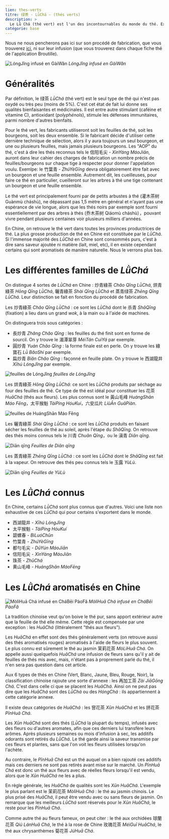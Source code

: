 ```yaml
---
lien: thes-verts
titre: 绿茶 - LǜChá - (thés verts) 
description: >
  Le Lǜ Chá (thé vert) est l'un des incontournables du monde du thé. Excellent pour la santé et plus rapide à fabriquer que les autres thés, il est consommé partout dans le monde, nature et quelque fois aromatisé. 
catégorie: base
---
```


Nous ne nous pencherons pas ici sur son procédé de fabrication, que vous trouverez [ici](/ressources/thes-verts), ni sur leur infusion (que vous trouverez dans chaque fiche thé de l'application Broutille). 

![_LóngJǐng_ infusé en GàiWǎn](/assets/media/the-vert_gaiwan.jpg)
_LóngJǐng infusé en GàiWǎn_

# Généralités

Par définition, le 绿茶 _LǜChá_ (thé vert) est le seul type de thé qui n'est pas oxydé ou très peu (moins de 5%). C'est cet état de fait lui donne ses qualités bienfaisantes et médicinales. Il est entre autre stimulant (caféine et vitamine C), antioxidant (_polyphénols_), stimule les défenses immunitaires, parmi nombre d'autres bienfaits. 

Pour le thé vert, les fabricants utiliseront soit les feuilles de thé, soit les bourgeons, soit les deux ensemble. Si le fabricant décide d'utiliser cette dernière technique de sélection, alors il y aura toujours un seul bourgeon, et une ou plusieurs feuilles, mais jamais plusieurs bourgeons. 
Les "AOP" du thé, c'est à dire les thés reconnus tels le 信阳毛尖 - _XìnYáng MáoJiān_, auront dans leur cahier des charges de fabrication un nombre précis de feuilles/bourgeons sur chaque tige à respecter pour donner l'appelation voulu. 
Exemlpe: le 竹葉青 - _ZhúYèGīng_ devra obligatoirement être fait avec un bourgeon et une feuille ensemble. Autrement dit, les cueilleuses, pour faire ce thé en particulier, cueilleront sur les arbres à thé une tige contenant un bourgeon et une feuille ensemble. 

Le thé vert est principalement fourni par de petits arbustes à thé (灌木茶树 Guànmù cháshù), ne dépassant pas 1,5 mètre en général et n'ayant pas une espérance de vie longue, alors que les thés noirs par exemple sont fourni essentiellement par des arbres à thés (乔木茶树 Qiáomù cháshù），pouvant vivre pendant plusieurs centaines voir plusieurs milliers d'années. 

En Chine, on retrouve le thé vert dans toutes les provinces productrices de thé. La plus grosse production de thé en Chine est constituée par le _LǜChá_. Si l'immense majorité des _LǜChá_ en Chine sont consommés purs, c'est à dire sans saveur ajoutée ni matière (lait, miel, etc), il en existe cependant certains qui sont aromatisés de manière naturelle. Nous le verrons plus bas. 

# Les différentes familles de _LǜChá_

On distingue 4 sortes de _LǜChá_ en Chine : 炒青綠茶 _Chǎo Qīng LǜChá_, 烘青綠茶
_Hōng Qīng LǜChá_, 曬青綠茶 _Shài Qīng LǜChá_ et 蒸青绿茶 _Zhēng Qīng LǜChá_. Leur distinction se fait en fonction du procédé de fabrication.

Les 炒青綠茶 _Chǎo Qīng LǜChá_ : ce sont les _LǜChá_ dont le 杀青 _ShāQīng_ (fixation) a lieu dans un grand _wok_, à la main ou à l'aide de machines. 

On distinguera trois sous catégories :

 - 長炒青 _Zhǎng Chǎo Qīng_ : les feuilles du thé finit sont en forme de sourcil. On y trouve le 湄潭翠芽 _MéiTán CuìYá_ par exemple.
 - 圓炒青 _Yuán Chǎo Qīng_ : la forme finale est en perle. On y trouve les 綠寶石 _Lǜ BǎoShí_ par exemple.
 - 扁炒青 _Biǎn Chǎo Qīng_ : façonné en feuille plate. On y trouve le 西湖龍井 _Xīhú LóngJǐng_ par exemple. 

![feuilles de LóngJǐng](/assets/media/the-vert_longjing.jpg)
_feuilles de LóngJǐng_

Les 烘青綠茶 _Hōng Qīng LǜChá_: ce sont les _LǜChá_ produits par séchage au four des feuilles de thé. Ce type de thé est idéal pour constituer les 花茶 _HuāChá_ (thés aux fleurs). 
Les plus connus sont le 黃山毛峰 _HuángShān Máo Fēng_，太平猴魁 _TàiPíng HóuKuí_，六安瓜片 _LiùĀn GuāPiàn_.

![feuilles de _HuángShān Máo Fēng_](/assets/media/the-vert_huangshanmaofeng.jpg)

Les 曬青綠茶 _Shài Qīng LǜChá_ : ce sont les _LǜChá_ produits en faisant sécher les feuilles de thé au soleil, après l'étape du _ShāQīng_. 
On retrouve des thés moins connus tels le 川青 _Chuān Qīng_，ou le 滇青 _Diān qīng_. 

![_Diān qīng_](/assets/media/thé-vert_滇青.jpg)
*Feuilles de _Diān qīng_*

Les 蒸青綠茶 _Zhēng Qīng LǜChá_ : ce sont les _LǜChá_ dont le _ShāQīng_ est fait à la vapeur. 
On retrouve des thés peu connus tels le 玉露 _YùLù_.

![_Diān qīng_](/assets/media/thé-vert_玉露.jpg)
*Feuilles de _YùLù_*

# Les _LǜChá_ connus

En Chine, certains _LǜChá_ sont plus connus que d'autres. Voici une liste non exhaustive de ces _LǜChá_ qui pour certains s'exportent dans le monde. 

- 西湖龍井 - _Xīhú LóngJǐng_
- 太平猴魁 - _TàiPíng HóuKuí_
- 碧螺春 - _BìLuóChūn_
- 竹葉青 - _ZhúYèGīng_
- 都勻毛尖 - _DūYún MáoJiān_
- 信阳毛尖 - _XìnYáng MáoJiān_
- 珠茶 - _ZhūChá_
- 黄山毛峰 - _HuángShān MáoFēng_

# Les _LǜChá_ aromatisés en Chine

![_MòlìHuā Chá_ infusé en _CháBēi PàoFǎ_](/assets/media/thé-vert_茉莉花茶.jpg)
*_MòlìHuā Chá_ infusé en _CháBēi PàoFǎ_*

La tradition chinoise veut qu'on boive le thé pur, sans apport extérieur autre que la feuille de thé elle même. 
Cette règle est compensée par une exception : les _HuāChá_ (littéralement "thés aux fleurs").

Les _HuāChá_ en effet sont des thés généralement verts (on retrouve aussi des thés aromatisés rouges) aromatisés à l'aide de fleurs le plus souvent. Le plus connu est sûrement le thé au jasmin 茉莉花茶 _MòLìHuā Chá_. On appelle aussi quelquefois _HuāChá_ une infusion de fleurs sans qu'il y ait de feuilles de thés mis avec, mais, n'étant pas à proprement parlé du thé, il n'en sera pas question dans cet article. 

Aux 6 types de thés en Chine (Vert, Blanc, Jaune, Bleu, Rouge, Noir), la classification chinoise  rajoute une sorte d'annexe : les 再加工茶 _Zài JiāGōng Chá_. C'est dans celle ci que se placent les _HuāChá_. Ainsi on ne peut pas dire que les _HuāChá_ sont des _LǜChá_ ou des _HóngChá_ : ils appartiennent à cette catégorie annexe. 

Il existe deux catégories de _HuāChá_ : les 窨花茶 _Xūn HuāChá_ et les 拼花茶 _PīnHuā Chá_.

Les _Xūn HuāChá_ sont des thés (_LǜChá_ la plupart du temps), infusés avec des fleurs ou d'autres aromates, afin que ces derniers lui transfère leurs arômes. Après plusieurs semaines ou mois d'infusion à sec, les additifs odorants sont retirés du _LǜChá_. Le thé garde ainsi la saveur transmise par ces fleurs et plantes, sans que l'on voit les fleurs utilisées lorsqu'on l'achète. 

Au contraire, le _PīnHuā Chá_ est un thé auquel on a bien rajouté ces additifs mais ces derniers ne sont pas retirés avant mise sur le marché. Un _PīnHuā Chá_ est donc un thé aux fleurs avec de réelles fleurs lorsqu'il est vendu, alors que le _Xūn HuāChá_ ne les a plus. 

En règle générale, les _HuāChá_ de qualités sont les _Xūn HuāChá_. 
L'exemple le plus parlant est le 茉莉花茶 _MòlìHuā Chá_ : le thé au jasmin chinois. Le plus prisé des _HuāChá_, il peut être vendu avec ou sans fleurs de jasmin. On remarque que les meilleurs _LǜChá_ sont réservés pour le _Xūn HuāChá_, le reste pour les _PīnHuā Chá_. 

Comme autre thé au fleurs fameux, on peut citer : le thé aux orchidées 球蘭花茶 _Qiú LánHuā Chá_, le thé à la rose de Chine 玫瑰花茶 _MéiGuī HuāChá_, le thé aux chrysanthèmes 菊花茶 _JúHuā Chá_.

